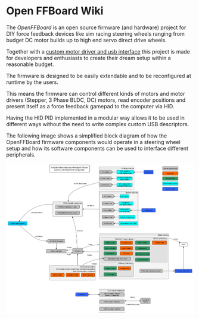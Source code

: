 # Open FFBoard Wiki

The _OpenFFBoard_ is an open source firmware (and hardware) project for DIY force feedback devices like sim racing steering wheels ranging from budget DC motor builds up to high end servo direct drive wheels.

Together with a [custom motor driver and usb interface](https://github.com/Ultrawipf/OpenFFBoard-hardware) this project is made for developers and enthusiasts to create their dream setup within a reasonable budget.

The firmware is designed to be easily extendable and to be reconfigured at runtime by the users.

This means the firmware can control different kinds of motors and motor drivers (Stepper, 3 Phase BLDC, DC) motors, read encoder positions and present itself as a force feedback gamepad to the computer via HID.

Having the HID PID implemented in a modular way allows it to be used in different ways without the need to write complex custom USB descriptors.


The following image shows a simplified block diagram of how the OpenFFBoard firmware components would operate in a steering wheel setup and how its software components can be used to interface different peripherals.

![firmware_overview](img/ffboard_firmware_overview.png)
